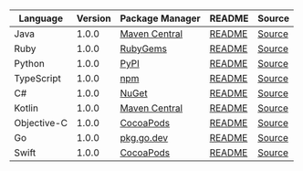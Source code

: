 # 

|Language|Version|Package Manager|README|Source|
|-|-|-|-|-|
|Java|1.0.0|[Maven Central](https://central.sonatype.com/artifact/dm.sent/sentdm-java-sdk/1.0.0)|[README](https://github.com/sentdm/sent-sdks/tree/HEAD/java#readme)|[Source](https://github.com/sentdm/sent-sdks/tree/HEAD/java)|
|Ruby|1.0.0|[RubyGems](https://rubygems.org/gems/sentdm/versions/1.0.0)|[README](https://github.com/sentdm/sent-sdks/tree/HEAD/ruby#readme)|[Source](https://github.com/sentdm/sent-sdks/tree/HEAD/ruby)|
|Python|1.0.0|[PyPI](https://pypi.org/project/sentdm-python-sdk/1.0.0)|[README](https://github.com/sentdm/sent-sdks/tree/HEAD/python#readme)|[Source](https://github.com/sentdm/sent-sdks/tree/HEAD/python)|
|TypeScript|1.0.0|[npm](https://www.npmjs.com/package/sentdm-typescript-sdk/v/1.0.0)|[README](https://github.com/sentdm/sent-sdks/tree/HEAD/typescript#readme)|[Source](https://github.com/sentdm/sent-sdks/tree/HEAD/typescript)|
|C#|1.0.0|[NuGet](https://nuget.org/packages/Sentdm.Net/1.0.0)|[README](https://github.com/sentdm/sent-sdks/tree/HEAD/csharp#readme)|[Source](https://github.com/sentdm/sent-sdks/tree/HEAD/csharp)|
|Kotlin|1.0.0|[Maven Central](https://search.maven.org/artifact/dm.sent/sentdm-kotlin-sdk/1.0.0/jar)|[README](https://github.com/sentdm/sent-sdks/tree/HEAD/kotlin#readme)|[Source](https://github.com/sentdm/sent-sdks/tree/HEAD/kotlin)|
|Objective-C|1.0.0|[CocoaPods](https://cocoapods.org/pods/SentdmClient)|[README](https://github.com/sentdm/sent-sdks/tree/HEAD/objc#readme)|[Source](https://github.com/sentdm/sent-sdks/tree/HEAD/objc)|
|Go|1.0.0|[pkg.go.dev](https://pkg.go.dev/github.com/sentdm/sent-sdks/go)|[README](https://github.com/sentdm/sent-sdks/tree/HEAD/go#readme)|[Source](https://github.com/sentdm/sent-sdks/tree/HEAD/go)|
|Swift|1.0.0|[CocoaPods](https://cocoapods.org/pods/Sentdm)|[README](https://github.com/sentdm/sent-sdks/tree/HEAD/swift#readme)|[Source](https://github.com/sentdm/sent-sdks/tree/HEAD/swift)|